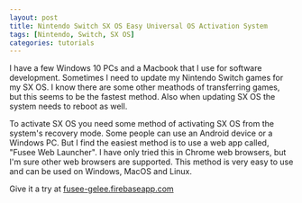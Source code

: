 ```yaml
---
layout: post
title: Nintendo Switch SX OS Easy Universal OS Activation System
tags: [Nintendo, Switch, SX OS]
categories: tutorials
---
```


I have a few Windows 10 PCs and a Macbook that I use for software development. Sometimes I need to update my Nintendo Switch games for my SX OS. I know there are some other meathods of transferring games, but this seems to be the fastest method. Also when updating SX OS the system needs to reboot as well.

To activate SX OS you need some method of activating SX OS from the system's recovery mode. Some people can use an Android device or a Windows PC. But I find the easiest method is to use a web app called, "Fusee Web Launcher". I have only tried this in Chrome web browsers, but I'm sure other web browsers are supported. This method is very easy to use and can be used on Windows, MacOS and Linux.

Give it a try at <a href="https://fusee-gelee.firebaseapp.com" target="_blank">fusee-gelee.firebaseapp.com</a>
